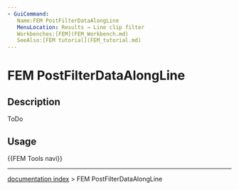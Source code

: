 ```yaml
---
- GuiCommand:
   Name:FEM PostFilterDataAlongLine
   MenuLocation: Results → Line clip filter
   Workbenches:[FEM](FEM_Workbench.md)
   SeeAlso:[FEM tutorial](FEM_tutorial.md)
---
```


# FEM PostFilterDataAlongLine

## Description

ToDo

## Usage




 {{FEM Tools navi}}

---
[documentation index](../README.md) > FEM PostFilterDataAlongLine
